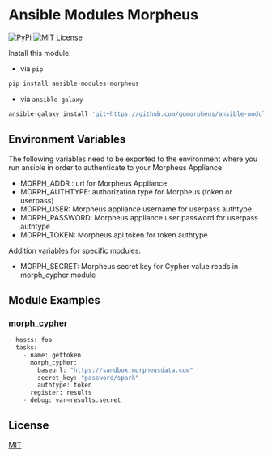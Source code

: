 # Ansible Modules Morpheus
[![PyPi](https://img.shields.io/pypi/v/ansible-modules-morpheus.svg)](https://pypi.python.org/pypi/ansible-modules-morpheus/) [![MIT License](https://img.shields.io/badge/License-MIT-yellow.svg)](https://opensource.org/licenses/MIT)

Install this module:
* via `pip`
```python
pip install ansible-modules-morpheus
```
* via `ansible-galaxy`
```python
ansible-galaxy install 'git+https://github.com/gomorpheus/ansible-modules-morpheus.git'
```
## Environment Variables
The following variables need to be exported to the environment where you run ansible in order to authenticate to your Morpheus Appliance:
* MORPH_ADDR : url for Morpheus Appliance
* MORPH_AUTHTYPE: authorization type for Morpheus (token or userpass)
* MORPH_USER: Morpheus appliance username for userpass authtype
* MORPH_PASSWORD: Morpheus appliance user password for userpass authtype
* MORPH_TOKEN: Morpheus api token for token authtype

Addition variables for specific modules:
* MORPH_SECRET: Morpheus secret key for Cypher value reads in morph_cypher module

## Module Examples
### morph_cypher
```python
- hosts: foo
  tasks:
    - name: gettoken
      morph_cypher:
        baseurl: "https://sandbox.morpheusdata.com"
        secret_key: "password/spark"
        authtype: token
      register: results
    - debug: var=results.secret
```

## License
[MIT](https://github.com/gomorpheus/ansible-modules-morpheus/blob/master/LICENSE)